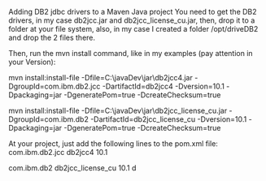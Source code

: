 
Adding DB2 jdbc drivers to a Maven Java project
You need to get the DB2 drivers, in my case db2jcc.jar and db2jcc_license_cu.jar, then, drop it to a folder at your file system, also, in my case I created a folder /opt/driveDB2 and drop the 2 files there.

Then, run the mvn install command, like in my examples (pay attention in your Version):

mvn install:install-file -Dfile=C:\javaDev\jar\db2jcc4.jar -DgroupId=com.ibm.db2.jcc -DartifactId=db2jcc4 -Dversion=10.1 -Dpackaging=jar -DgeneratePom=true -DcreateChecksum=true

mvn install:install-file -Dfile=C:\javaDev\jar\db2jcc_license_cu.jar -DgroupId=com.ibm.db2 -DartifactId=db2jcc_license_cu -Dversion=10.1 -Dpackaging=jar -DgeneratePom=true -DcreateChecksum=true

At your project, just add the following lines to the pom.xml file:
<dependency>
    <groupId>com.ibm.db2.jcc</groupId>
    <artifactId>db2jcc4</artifactId>
    <version>10.1</version>
</dependency>

<dependency>
    <groupId>com.ibm.db2</groupId>
    <artifactId>db2jcc_license_cu</artifactId>
    <version>10.1</version>
</dependency>
d
